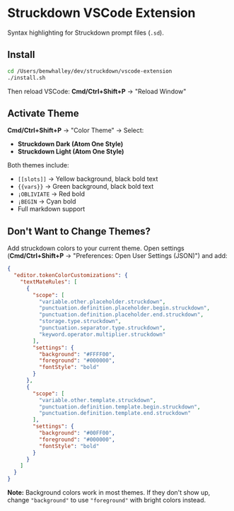 # Struckdown VSCode Extension

Syntax highlighting for Struckdown prompt files (`.sd`).

## Install

```bash
cd /Users/benwhalley/dev/struckdown/vscode-extension
./install.sh
```

Then reload VSCode: **Cmd/Ctrl+Shift+P** → "Reload Window"

## Activate Theme

**Cmd/Ctrl+Shift+P** → "Color Theme" → Select:
- **Struckdown Dark (Atom One Style)**
- **Struckdown Light (Atom One Style)**

Both themes include:
- `[[slots]]` → Yellow background, black bold text
- `{{vars}}` → Green background, black bold text
- `¡OBLIVIATE` → Red bold
- `¡BEGIN` → Cyan bold
- Full markdown support

## Don't Want to Change Themes?

Add struckdown colors to your current theme. Open settings (**Cmd/Ctrl+Shift+P** → "Preferences: Open User Settings (JSON)") and add:

```json
{
  "editor.tokenColorCustomizations": {
    "textMateRules": [
      {
        "scope": [
          "variable.other.placeholder.struckdown",
          "punctuation.definition.placeholder.begin.struckdown",
          "punctuation.definition.placeholder.end.struckdown",
          "storage.type.struckdown",
          "punctuation.separator.type.struckdown",
          "keyword.operator.multiplier.struckdown"
        ],
        "settings": {
          "background": "#FFFF00",
          "foreground": "#000000",
          "fontStyle": "bold"
        }
      },
      {
        "scope": [
          "variable.other.template.struckdown",
          "punctuation.definition.template.begin.struckdown",
          "punctuation.definition.template.end.struckdown"
        ],
        "settings": {
          "background": "#00FF00",
          "foreground": "#000000",
          "fontStyle": "bold"
        }
      }
    ]
  }
}
```

**Note:** Background colors work in most themes. If they don't show up, change `"background"` to use `"foreground"` with bright colors instead.


